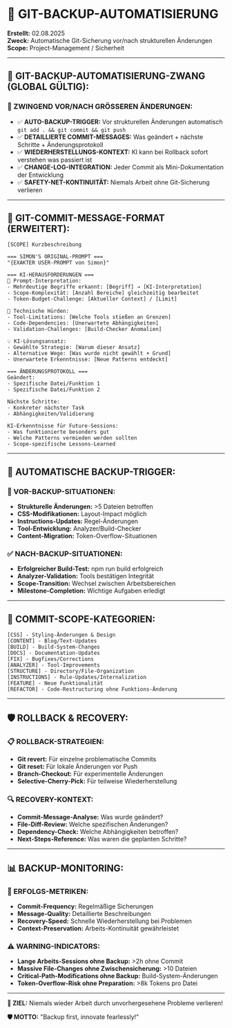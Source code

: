 # 🔄 GIT-BACKUP-AUTOMATISIERUNG

**Erstellt:** 02.08.2025  
**Zweck:** Automatische Git-Sicherung vor/nach strukturellen Änderungen  
**Scope:** Project-Management / Sicherheit

---

## 🔄 **GIT-BACKUP-AUTOMATISIERUNG-ZWANG (GLOBAL GÜLTIG):**

### **🚨 ZWINGEND VOR/NACH GRÖSSEREN ÄNDERUNGEN:**

- ✅ **AUTO-BACKUP-TRIGGER:** Vor strukturellen Änderungen automatisch `git add . && git commit && git push`
- ✅ **DETAILLIERTE COMMIT-MESSAGES:** Was geändert + nächste Schritte + Änderungsprotokoll
- ✅ **WIEDERHERSTELLUNGS-KONTEXT:** KI kann bei Rollback sofort verstehen was passiert ist
- ✅ **CHANGE-LOG-INTEGRATION:** Jeder Commit als Mini-Dokumentation der Entwicklung
- ✅ **SAFETY-NET-KONTINUITÄT:** Niemals Arbeit ohne Git-Sicherung verlieren

---

## 📝 **GIT-COMMIT-MESSAGE-FORMAT (ERWEITERT):**

```
[SCOPE] Kurzbeschreibung

=== SIMON'S ORIGINAL-PROMPT ===
"{EXAKTER USER-PROMPT von Simon}"

=== KI-HERAUSFORDERUNGEN ===
🧠 Prompt-Interpretation:
- Mehrdeutige Begriffe erkannt: [Begriff] → [KI-Interpretation]
- Scope-Komplexität: [Anzahl Bereiche] gleichzeitig bearbeitet
- Token-Budget-Challenge: [Aktueller Context] / [Limit]

🔧 Technische Hürden:
- Tool-Limitations: [Welche Tools stießen an Grenzen]
- Code-Dependencies: [Unerwartete Abhängigkeiten]
- Validation-Challenges: [Build-Checker Anomalien]

💡 KI-Lösungsansatz:
- Gewählte Strategie: [Warum dieser Ansatz]
- Alternative Wege: [Was wurde nicht gewählt + Grund]
- Unerwartete Erkenntnisse: [Neue Patterns entdeckt]

=== ÄNDERUNGSPROTOKOLL ===
Geändert:
- Spezifische Datei/Funktion 1
- Spezifische Datei/Funktion 2

Nächste Schritte:
- Konkreter nächster Task
- Abhängigkeiten/Validierung

KI-Erkenntnisse für Future-Sessions:
- Was funktionierte besonders gut
- Welche Patterns vermieden werden sollten
- Scope-spezifische Lessons-Learned
```

---

## 🔧 **AUTOMATISCHE BACKUP-TRIGGER:**

### **🚨 VOR-BACKUP-SITUATIONEN:**

- **Strukturelle Änderungen:** >5 Dateien betroffen
- **CSS-Modifikationen:** Layout-Impact möglich
- **Instructions-Updates:** Regel-Änderungen
- **Tool-Entwicklung:** Analyzer/Build-Checker
- **Content-Migration:** Token-Overflow-Situationen

### **✅ NACH-BACKUP-SITUATIONEN:**

- **Erfolgreicher Build-Test:** npm run build erfolgreich
- **Analyzer-Validation:** Tools bestätigen Integrität
- **Scope-Transition:** Wechsel zwischen Arbeitsbereichen
- **Milestone-Completion:** Wichtige Aufgaben erledigt

---

## 🎯 **COMMIT-SCOPE-KATEGORIEN:**

```
[CSS] - Styling-Änderungen & Design
[CONTENT] - Blog/Text-Updates
[BUILD] - Build-System-Changes
[DOCS] - Documentation-Updates
[FIX] - Bugfixes/Corrections
[ANALYZER] - Tool-Improvements
[STRUCTURE] - Directory/File-Organization
[INSTRUCTIONS] - Rule-Updates/Internalization
[FEATURE] - Neue Funktionalität
[REFACTOR] - Code-Restructuring ohne Funktions-Änderung
```

---

## 🛡️ **ROLLBACK & RECOVERY:**

### **📋 ROLLBACK-STRATEGIEN:**

- **Git revert:** Für einzelne problematische Commits
- **Git reset:** Für lokale Änderungen vor Push
- **Branch-Checkout:** Für experimentelle Änderungen
- **Selective-Cherry-Pick:** Für teilweise Wiederherstellung

### **🔍 RECOVERY-KONTEXT:**

- **Commit-Message-Analyse:** Was wurde geändert?
- **File-Diff-Review:** Welche spezifischen Änderungen?
- **Dependency-Check:** Welche Abhängigkeiten betroffen?
- **Next-Steps-Reference:** Was waren die geplanten Schritte?

---

## 📊 **BACKUP-MONITORING:**

### **🎯 ERFOLGS-METRIKEN:**

- **Commit-Frequency:** Regelmäßige Sicherungen
- **Message-Quality:** Detaillierte Beschreibungen
- **Recovery-Speed:** Schnelle Wiederherstellung bei Problemen
- **Context-Preservation:** Arbeits-Kontinuität gewährleistet

### **⚠️ WARNING-INDICATORS:**

- **Lange Arbeits-Sessions ohne Backup:** >2h ohne Commit
- **Massive File-Changes ohne Zwischensicherung:** >10 Dateien
- **Critical-Path-Modifications ohne Backup:** Build-System-Änderungen
- **Token-Overflow-Risk ohne Preparation:** >8k Tokens pro Datei

---

**🎯 ZIEL:** Niemals wieder Arbeit durch unvorhergesehene Probleme verlieren!

**🛡️ MOTTO:** "Backup first, innovate fearlessly!"
